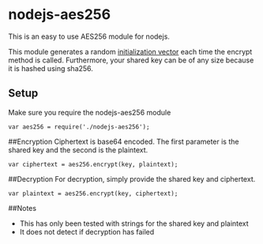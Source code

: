 # nodejs-aes256
This is an easy to use AES256 module for nodejs.

This module generates a random [initialization vector](https://en.wikipedia.org/wiki/Initialization_vector) each time the encrypt method is called. Furthermore, your shared key can be of any size because it is hashed using sha256.

## Setup
Make sure you require the nodejs-aes256 module

`var aes256 = require('./nodejs-aes256');`

##Encryption
Ciphertext is base64 encoded. The first parameter is the shared key and the second is the plaintext.

`var ciphertext = aes256.encrypt(key, plaintext);`

##Decryption
For decryption, simply provide the shared key and ciphertext.

`var plaintext = aes256.encrypt(key, ciphertext);`

##Notes

* This has only been tested with strings for the shared key and plaintext
* It does not detect if decryption has failed
